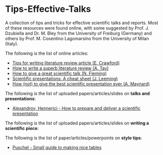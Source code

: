 # Tips-Effective-Talks
A collection of tips and tricks for effective scientific talks and reports.
Most of these resources were found online, with some suggested by Prof. J. Dzubiella and Dr. M. Bley from the University of Freiburg (Germany) and others by Prof. M. Cosentino Lagomarsino from the University of Milan (Italy).


The following is the list of online articles:
 - [Tips for writing literature review article (E. Crawford)](https://www.asbmb.org/asbmb-today/careers/120111/writing-a-scientific-literature-review-article)
 - [How to write a superb literature review (A. Tay)](https://www.nature.com/articles/d41586-020-03422-x)
 - [How to give a great scientific talk (N. Fleming)](https://www.nature.com/articles/d41586-018-07780-5)
 - [Scientific presentations: A cheat sheet (J. Leeming)](http://blogs.nature.com/naturejobs/2017/01/11/scientific-presentations-a-cheat-sheet/)
 - [How (not) to give the best scientific presentation ever (A. Maynard)](https://medium.com/edge-of-innovation/how-to-give-the-best-scientific-presentation-ever-c87e202718cf)

 The following is the list of uploaded papers/articles/slides on **talks and presentations**:
 - [Alexandrov, Hennerici - How to prepare and deliver a scientific presentation](../main/Alexandrov_Hennerici.pdf)

The following is the list of uploaded papers/articles/slides on **writing a scientific piece**:

The following is the list of paper/articles/powerpoints on **style tips**:
- [Puschel - Small guide to making nice tables](../main/Style-tips/Puschel.pdf)
